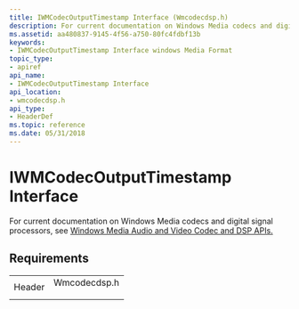 ```yaml
---
title: IWMCodecOutputTimestamp Interface (Wmcodecdsp.h)
description: For current documentation on Windows Media codecs and digital signal processors, see Windows Media Audio and Video Codec and DSP APIs. | IWMCodecOutputTimestamp Interface (Wmcodecdsp.h)
ms.assetid: aa480837-9145-4f56-a750-80fc4fdbf13b
keywords:
- IWMCodecOutputTimestamp Interface windows Media Format
topic_type:
- apiref
api_name:
- IWMCodecOutputTimestamp Interface
api_location:
- wmcodecdsp.h
api_type:
- HeaderDef
ms.topic: reference
ms.date: 05/31/2018
---
```


# IWMCodecOutputTimestamp Interface

For current documentation on Windows Media codecs and digital signal processors, see [Windows Media Audio and Video Codec and DSP APIs.](/previous-versions//dd464626(v=vs.85))

## Requirements



|                   |                                                                                         |
|-------------------|-----------------------------------------------------------------------------------------|
| Header<br/> | <dl> <dt>Wmcodecdsp.h</dt> </dl> |



 

